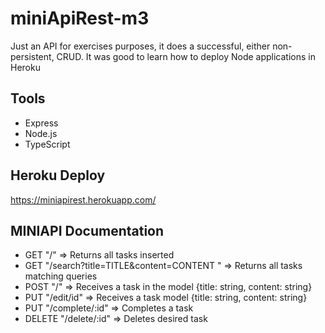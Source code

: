 # miniApiRest-m3


Just an API for exercises purposes, it does a successful, either non-persistent, CRUD. It was good to learn how to deploy Node applications in Heroku

## Tools
- Express
- Node.js
- TypeScript

## Heroku Deploy

https://miniapirest.herokuapp.com/

## MINIAPI Documentation

 - GET "/" => Returns all tasks inserted
 - GET "/search?title=TITLE&content=CONTENT " => Returns all tasks matching queries
 - POST "/" => Receives a task in the model {title: string, content: string}
 - PUT "/edit/id" => Receives a task model {title: string, content: string}
 - PUT "/complete/:id" => Completes a task
 - DELETE "/delete/:id" => Deletes desired task
 
 
